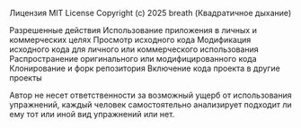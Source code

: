 Лицензия
MIT License
Copyright (c) 2025 breath (Квадратичное дыхание)

Разрешенные действия
Использование приложения в личных и коммерческих целях
Просмотр исходного кода
Модификация исходного кода для личного или коммерческого использования
Распространение оригинального или модифицированного кода
Клонирование и форк репозитория
Включение кода проекта в другие проекты

Автор не несет ответственности за возможный ущерб от использования упражнений, каждый человек самостоятельно анализирует подходит ли ему тот или иной вид упражнений или нет.